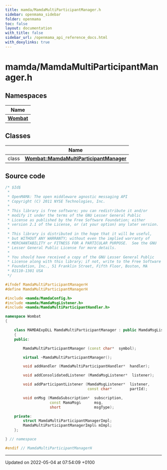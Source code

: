```yaml
---
title: mamda/MamdaMultiParticipantManager.h
sidebar: openmama_sidebar
folder: openmama
toc: false
layout: documentation
with_title: false
sidebar_url: /openmama_api_reference_docs.html
with_doxylinks: true
---
```


# mamda/MamdaMultiParticipantManager.h



## Namespaces

| Name           |
| -------------- |
| **[Wombat](namespaceWombat.html)**  |

## Classes

|                | Name           |
| -------------- | -------------- |
| class | **[Wombat::MamdaMultiParticipantManager](classWombat_1_1MamdaMultiParticipantManager.html)**  |




## Source code

```cpp
/* $Id$
 *
 * OpenMAMA: The open middleware agnostic messaging API
 * Copyright (C) 2011 NYSE Technologies, Inc.
 *
 * This library is free software; you can redistribute it and/or
 * modify it under the terms of the GNU Lesser General Public
 * License as published by the Free Software Foundation; either
 * version 2.1 of the License, or (at your option) any later version.
 *
 * This library is distributed in the hope that it will be useful,
 * but WITHOUT ANY WARRANTY; without even the implied warranty of
 * MERCHANTABILITY or FITNESS FOR A PARTICULAR PURPOSE.  See the GNU
 * Lesser General Public License for more details.
 *
 * You should have received a copy of the GNU Lesser General Public
 * License along with this library; if not, write to the Free Software
 * Foundation, Inc., 51 Franklin Street, Fifth Floor, Boston, MA
 * 02110-1301 USA
 */

#ifndef MamdaMultiParticipantManagerH
#define MamdaMultiParticipantManagerH

#include <mamda/MamdaConfig.h>
#include <mamda/MamdaMsgListener.h>
#include <mamda/MamdaMultiParticipantHandler.h>

namespace Wombat
{

    class MAMDAExpDLL MamdaMultiParticipantManager : public MamdaMsgListener
    {
    public:

        MamdaMultiParticipantManager (const char*  symbol);

        virtual ~MamdaMultiParticipantManager();

        void addHandler (MamdaMultiParticipantHandler*  handler);

        void addConsolidatedListener (MamdaMsgListener*  listener);

        void addParticipantListener (MamdaMsgListener*  listener,
                                     const char*        partId);

        void onMsg (MamdaSubscription*  subscription,
                    const MamaMsg&      msg,
                    short               msgType);

    private:
        struct MamdaMultiParticipantManagerImpl;
        MamdaMultiParticipantManagerImpl& mImpl;
    };

} // namespace

#endif // MamdaMultiParticipantManagerH
```


-------------------------------

Updated on 2022-05-04 at 07:54:09 +0100
